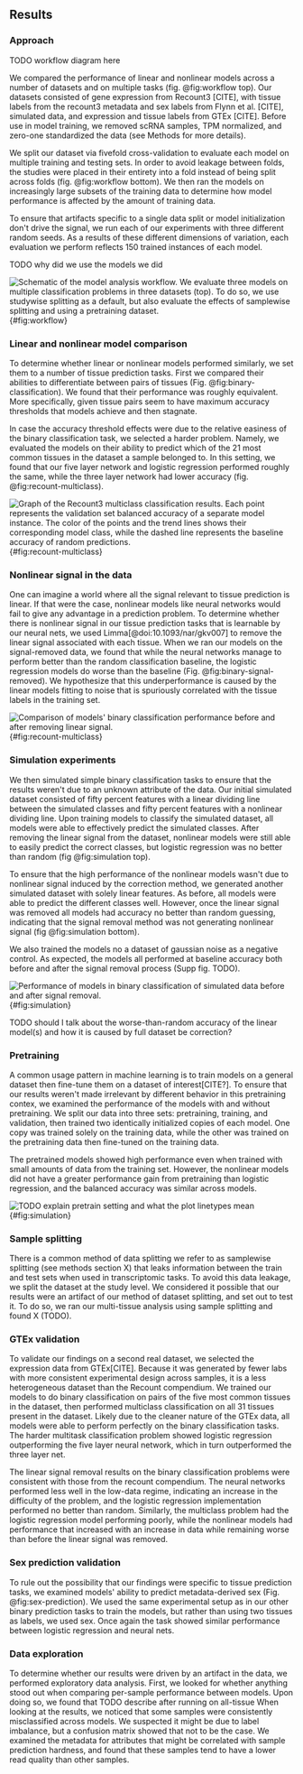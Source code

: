 ## Results 

### Approach 
TODO workflow diagram here

We compared the performance of linear and nonlinear models across a number of datasets and on multiple tasks (fig. @fig:workflow top).
Our datasets consisted of gene expression from Recount3 [CITE], with tissue labels from the recount3 metadata and sex labels from Flynn et al. [CITE], simulated data, and expression and tissue labels from GTEx [CITE].
Before use in model training, we removed scRNA samples, TPM normalized, and zero-one standardized the data (see Methods for more details).

We split our dataset via fivefold cross-validation to evaluate each model on multiple training and testing sets.
In order to avoid leakage between folds, the studies were placed in their entirety into a fold instead of being split across folds (fig. @fig:workflow bottom).
We then ran the models on increasingly large subsets of the training data to determine how model performance is affected by the amount of training data.

To ensure that artifacts specific to a single data split or model initialization don't drive the signal, we run each of our experiments with three different random seeds.
As a results of these different dimensions of variation, each evaluation we perform reflects 150 trained instances of each model.

TODO why did we use the models we did

![
Schematic of the model analysis workflow. We evaluate three models on multiple classification problems in three datasets (top). To do so, we use studywise splitting as a default, but also evaluate the effects of samplewise splitting and using a pretraining dataset.
](./images/workflow.svg "Workflow diagram"){#fig:workflow}


### Linear and nonlinear model comparison
To determine whether linear or nonlinear models performed similarly, we set them to a number of tissue prediction tasks.
First we compared their abilities to differentiate between pairs of tissues (Fig. @fig:binary-classification).
We found that their performance was roughly equivalent.
More specifically, given tissue pairs seem to have maximum accuracy thresholds that models achieve and then stagnate.

In case the accuracy threshold effects were due to the relative easiness of the binary classification task, we selected a harder problem.
Namely, we evaluated the models on their ability to predict which of the 21 most common tissues in the dataset a sample belonged to.
In this setting, we found that our five layer network and logistic regression performed roughly the same, while the three layer network had lower accuracy (fig. @fig:recount-multiclass).

![
Graph of the Recount3 multiclass classification results. Each point represents the validation set balanced accuracy of a separate model instance. The color of the points and the trend lines shows their corresponding model class, while the dashed line represents the baseline accuracy of random predictions.
](./images/recount_multiclass.svg "Recount multiclass classification"){#fig:recount-multiclass}

### Nonlinear signal in the data
One can imagine a world where all the signal relevant to tissue prediction is linear.
If that were the case, nonlinear models like neural networks would fail to give any advantage in a prediction problem.
To determine whether there is nonlinear signal in our tissue prediction tasks that is learnable by our neural nets, we used Limma[@doi:10.1093/nar/gkv007] to remove the linear signal associated with each tissue.
When we ran our models on the signal-removed data, we found that while the neural networks manage to perform better than the random classification baseline, the logistic regression models do worse than the baseline (Fig. @fig:binary-signal-removed).
We hypothesize that this underperformance is caused by the linear models fitting to noise that is spuriously correlated with the tissue labels in the training set.

![
Comparison of models' binary classification performance before and after removing linear signal.
](./images/recount_binary.svg "Recount binary classification before and after signal removal"){#fig:recount-multiclass}

### Simulation experiments
We then simulated simple binary classification tasks to ensure that the results weren't due to an unknown attribute of the data.
Our initial simulated dataset consisted of fifty percent features with a linear dividing line between the simulated classes and fifty percent features with a nonlinear dividing line.
Upon training models to classify the simulated dataset, all models were able to effectively predict the simulated classes.
After removing the linear signal from the dataset, nonlinear models were still able to easily predict the correct classes, but logistic regression was no better than random (fig @fig:simulation top).

To ensure that the high performance of the nonlinear models wasn't due to nonlinear signal induced by the correction method, we generated another simulated dataset with solely linear features.
As before, all models were able to predict the different classes well.
However, once the linear signal was removed all models had accuracy no better than random guessing, indicating that the signal removal method was not generating nonlinear signal (fig @fig:simulation bottom).

We also trained the models no a dataset of gaussian noise as a negative control.
As expected, the models all performed at baseline accuracy both before and after the signal removal process (Supp fig. TODO).

![
Performance of models in binary classification of simulated data before and after signal removal.
](./images/sim_classification.svg ){#fig:simulation}

TODO should I talk about the worse-than-random accuracy of the linear model(s) and how it is caused by full dataset be correction?

### Pretraining 
A common usage pattern in machine learning is to train models on a general dataset then fine-tune them on a dataset of interest[CITE?].
To ensure that our results weren't made irrelevant by different behavior in this pretraining contex, we examined the performance of the models with and without pretraining.
We split our data into three sets: pretraining, training, and validation, then trained two identically initialized copies of each model.
One copy was trained solely on the training data, while the other was trained on the pretraining data then fine-tuned on the training data.

The pretrained models showed high performance even when trained with small amounts of data from the training set.
However, the nonlinear models did not have a greater performance gain from pretraining than logistic regression, and the balanced accuracy was similar across models.

![
TODO explain pretrain setting and what the plot linetypes mean
](./images/pretrain.svg ){#fig:simulation}

### Sample splitting
There is a common method of data splitting we refer to as samplewise splitting (see methods section X) that leaks information between the train and test sets when used in transcriptomic tasks.
To avoid this data leakage, we split the dataset at the study level.
We considered it possible that our results were an artifact of our method of dataset splitting, and set out to test it.
To do so, we ran our multi-tissue analysis using sample splitting and found X (TODO).

### GTEx validation
To validate our findings on a second real dataset, we selected the expression data from GTEx[CITE].
Because it was generated by fewer labs with more consistent experimental design across samples, it is a less heterogeneous dataset than the Recount compendium.
We trained our models to do binary classification on pairs of the five most common tissues in the dataset, then performed multiclass classification on all 31 tissues present in the dataset.
Likely due to the cleaner nature of the GTEx data, all models were able to perform perfectly on the binary classification tasks.
The harder multitask classification problem showed logistic regression outperforming the five layer neural network, which in turn outperformed the three layer net.

The linear signal removal results on the binary classification problems were consistent with those from the recount compendium.
The neural networks performed less well in the low-data regime, indicating an increase in the difficulty of the problem, and the logistic regression implementation performed no better than random.
Similarly, the multiclass problem had the logistic regression model performing poorly, while the nonlinear models had performance that increased with an increase in data while remaining worse than before the linear signal was removed.

### Sex prediction validation
To rule out the possibility that our findings were specific to tissue prediction tasks, we examined models' ability to predict metadata-derived sex (Fig. @fig:sex-prediction).
We used the same experimental setup as in our other binary prediction tasks to train the models, but rather than using two tissues as labels, we used sex.
Once again the task showed similar performance between logistic regression and neural nets.

### Data exploration
To determine whether our results were driven by an artifact in the data, we performed exploratory data analysis.
First, we looked for whether anything stood out when comparing per-sample performance between models.
Upon doing so, we found that TODO describe after running on all-tissue
When looking at the results, we noticed that some samples were consistently misclassified across models. 
We suspected it might be due to label imbalance, but a confusion matrix showed that not to be the case.
We examined the metadata for attributes that might be correlated with sample prediction hardness, and found that these samples tend to have a lower read quality than other samples.
